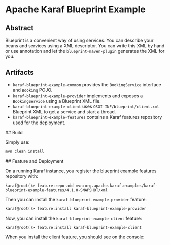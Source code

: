 # Apache Karaf Blueprint Example

## Abstract

Blueprint is a convenient way of using services. You can describe your beans and services using a XML descriptor.
You can write this XML by hand or use annotation and let the `blueprint-maven-plugin` generates the XML for you.



## Artifacts

* `karaf-blueprint-example-common` provides the `BookingService` interface and `Booking` POJO.
* `karaf-blueprint-example-provider` implements and exposes a `BookingService` using a Blueprint XML file.
* `karaf-blueprint-example-client` uses `OSGI-INF/blueprint/client.xml` Blueprint XML to get a service and start a thread.
* `karaf-blueprint-example-features` contains a Karaf features repository used for the deployment.

## Build 

Simply use:

```
mvn clean install
```

## Feature and Deployment

On a running Karaf instance, you register the blueprint example features repository with:

```
karaf@root()> feature:repo-add mvn:org.apache.karaf.examples/karaf-blueprint-example-features/4.1.0-SNAPSHOT/xml
```

Then you can install the `karaf-blueprint-example-provider` feature:

```
karaf@root()> feature:install karaf-blueprint-example-provider
```

Now, you can install the `karaf-blueprint-example-client` feature:

```
karaf@root()> feature:install karaf-blueprint-example-client
```

When you install the client feature, you should see on the console:

```

```